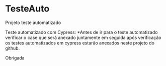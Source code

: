 # TesteAuto
Projeto teste automatizado

Teste automatizado com Cypress:
*Antes de ir para o teste automatizado verificar o case que será anexado juntamente
em seguida após verificação os testes automatizados em cypress estarão anexados neste projeto do github.

Obrigada
